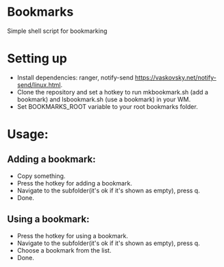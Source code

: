 # Bookmarks
Simple shell script for bookmarking

# Setting up
* Install dependencies: ranger, notify-send https://vaskovsky.net/notify-send/linux.html.
* Clone the repository and set a hotkey to run mkbookmark.sh (add a bookmark) and lsbookmark.sh (use a bookmark) in your WM.
* Set BOOKMARKS_ROOT variable to your root bookmarks folder.
# Usage:
## Adding a bookmark: 
* Copy something.
* Press the hotkey for adding a bookmark.
* Navigate to the subfolder(it's ok if it's shown as empty), press q. 
* Done.
## Using a bookmark: 
* Press the hotkey for using a bookmark.
* Navigate to the subfolder(it's ok if it's shown as empty), press q.
* Choose a bookmark from the list.
* Done.
